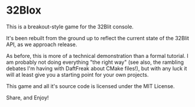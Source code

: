 # 32Blox

This is a breakout-style game for the 32Blit console.

It's been rebuilt from the ground up to reflect the current state of the
32Blit API, as we approach release.

As before, this is more of a technical demonstration than a formal tutorial.
I am probably not doing everything "the right way" (see also, the rambling
debates I'm having with DaftFreak about CMake files!), but with any luck it
will at least give you a starting point for your own projects.

This game and all it's source code is licensed under the MIT License.

Share, and Enjoy!